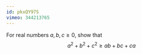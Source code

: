 ```yaml
---
id: pkxQY97S
vimeo: 344213765
---
```


For real numbers $a,b,c \geq 0$, show that
$$
a^2 + b^2 + c^2 \geq ab + bc + ca
$$
